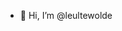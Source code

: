 - 👋 Hi, I’m @leultewolde
<!---
- 👀 I’m interested in ...
- 🌱 I’m currently learning ...
- 💞️ I’m looking to collaborate on ...
- 📫 How to reach me ...
--->

<!---
leultewolde/leultewolde is a ✨ special ✨ repository because its `README.md` (this file) appears on your GitHub profile.
You can click the Preview link to take a look at your changes.
--->

